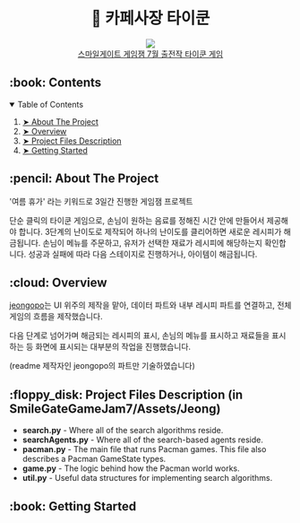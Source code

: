 <!-- HEADER --!>
  
<div align="center">
  <h1> 🍹 카페사장 타이쿤  </h1>
  <img src="https://user-images.githubusercontent.com/52280545/187597806-841897b1-c3b1-4b2b-99e8-531fecb983db.png"/><br>
  <a href="https://indie.onstove.com/ko/games/518/">스마일게이트 게임잼 7월 출전작 타이쿤 게임</a>
</div>

<!-- Contents --!>
<h2 id="table-of-contents"> :book: Contents</h2>

<details open="open">
  <summary>Table of Contents</summary>
  <ol>
    <li><a href="#about-the-project"> ➤ About The Project</a></li>
    <li><a href="#overview"> ➤ Overview</a></li>
    <li><a href="#project-files-description"> ➤ Project Files Description</a></li>
    <li><a href="#getting-started"> ➤ Getting Started</a></li>
  </ol>
</details>

<!-- ABOUT THE PROJECT -->
<h2 id="about-the-project"> :pencil: About The Project</h2>
<p align="justify"> '여름 휴가' 라는 키워드로 3일간 진행한 게임잼 프로젝트 </p>
<p> 단순 클릭의 타이쿤 게임으로, 손님이 원하는 음료를 정해진 시간 안에 만들어서 제공해야 합니다. 3단계의 난이도로 제작되어 하나의 난이도를 클리어하면 새로운 레시피가 해금됩니다. 손님이 메뉴를 주문하고, 유저가 선택한 재료가 레시피에 해당하는지 확인합니다. 성공과 실패에 따라 다음 스테이지로 진행하거나, 아이템이 해금됩니다. </p>


<!-- OVERVIEW -->
<h2 id="overview"> :cloud: Overview</h2>

<p align="justify"> 
  <a href="">jeongopo</a>는 UI 위주의 제작을 맡아, 데이터 파트와 내부 레시피 파트를 연결하고, 전체 게임의 흐름을 제작했습니다. 
</p>
<p> 다음 단계로 넘어가며 해금되는 레시피의 표시, 손님의 메뉴를 표시하고 재료들을 표시하는 등 화면에 표시되는 대부분의 작업을 진행했습니다.
</p>
(readme 제작자인 jeongopo의 파트만 기술하였습니다)

<!-- PROJECT FILES DESCRIPTION -->
<h2 id="project-files-description"> :floppy_disk: Project Files Description (in SmileGateGameJam7/Assets/Jeong) </h2>

<ul>
  <li><b>search.py</b> - Where all of the search algorithms reside.</li>
  <li><b>searchAgents.py</b> - Where all of the search-based agents reside.</li>
  <li><b>pacman.py</b> - The main file that runs Pacman games. This file also describes a Pacman GameState types.</li>
  <li><b>game.py</b> - The logic behind how the Pacman world works.</li>
  <li><b>util.py</b> - Useful data structures for implementing search algorithms.</li>
</ul>

<!-- GETTING STARTED -->
<h2 id="getting-started"> :book: Getting Started</h2>

